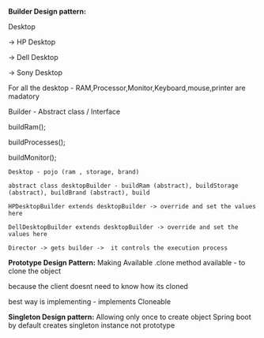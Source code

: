 
**Builder Design pattern:**

Desktop

-> HP Desktop

-> Dell Desktop

-> Sony Desktop

For all the desktop - RAM,Processor,Monitor,Keyboard,mouse,printer are madatory

Builder - Abstract class / Interface

buildRam();

buildProcesses();

buildMonitor();



```
Desktop - pojo (ram , storage, brand)

abstract class desktopBuilder - buildRam (abstract), buildStorage (abstract), buildBrand (abstract), build

HPDesktopBuilder extends desktopBuilder -> override and set the values here

DellDesktopBuilder extends desktopBuilder -> override and set the values here

Director -> gets builder ->  it controls the execution process
```

**Prototype Design Pattern:**
Making Available .clone method available - to clone the object

because the client doesnt need to know how its cloned

best way is implementing - implements Cloneable

**Singleton Design pattern:**
Allowing only once to create object
Spring boot by default creates singleton instance not prototype

